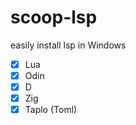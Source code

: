 # scoop-lsp
easily install lsp in Windows


- [x] Lua
- [x] Odin
- [x] D
- [x] Zig
- [x] Taplo (Toml)
